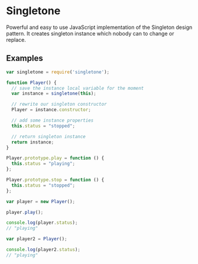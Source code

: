 # Singletone

Powerful and easy to use JavaScript implementation of the Singleton design pattern.
It creates singleton instance which nobody can to change or replace.

## Examples

```javascript
var singletone = require('singletone');

function Player() {
  // save the instance local variable for the moment
  var instance = singletone(this);

  // rewrite our singleton constructor
  Player = instance.constructor;

  // add some instance properties
  this.status = "stopped";

  // return singleton instance
  return instance;
}

Player.prototype.play = function () {
  this.status = "playing";
};

Player.prototype.stop = function () {
  this.status = "stopped";
};

var player = new Player();

player.play();

console.log(player.status);
// "playing"

var player2 = Player();

console.log(player2.status);
// "playing"
```

